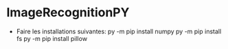 # ImageRecognitionPY

* Faire les installations suivantes:
    py -m pip install numpy
    py -m pip install fs
    py -m pip install pillow
